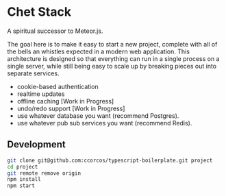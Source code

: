 # Chet Stack

A spiritual successor to Meteor.js.

The goal here is to make it easy to start a new project, complete with all of the bells an whistles expected in a modern web application. This architecture is designed so that everything can run in a single process on a single server, while still being easy to scale up by breaking pieces out into separate services.

- cookie-based authentication
- realtime updates
- offline caching [Work in Progress]
- undo/redo support [Work in Progress]
- use whatever database you want (recommend Postgres).
- use whatever pub sub services you want (recommend Redis).

## Development

```sh
git clone git@github.com:ccorcos/typescript-boilerplate.git project
cd project
git remote remove origin
npm install
npm start
```

